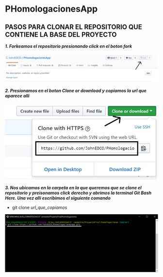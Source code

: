 # PHomologacionesApp
## PASOS PARA CLONAR EL REPOSITORIO QUE CONTIENE LA BASE DEL PROYECTO
_**1. Forkeamos el repositorio presionando click en el boton fork**_

![github Logo](/tuto/forkear.PNG)

_**2. Presionamos en el boton Clone or download y copiamos la url que aparece alli**_

![github logo](/tuto/clonar.PNG)

_**3. Nos ubicamos en la carpeta en la que queremos que se clone el repositorio y preisonamos click derecho y abrimos la terminal Git Bash Here. Una vez alli escribimos el siguiente comando**_ 
* git clone _url_que_copiamos_

![github logo](/tuto/gitclone.PNG)
